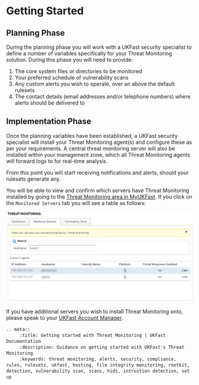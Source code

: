 # Getting Started

## Planning Phase

During the planning phase you will work with a UKFast security specialist to define a number of variables specifically for your Threat Monitoring solution.  During this phase you will need to provide:

1.	The core system files or directories to be monitored
2.	Your preferred schedule of vulnerability scans
3.	Any custom alerts you wish to operate, over an above the default rulesets
4.  The contact details (email addresses and/or telephone numbers) where alerts should be delivered to

## Implementation Phase

Once the planning variables have been established, a UKFast security specialist will install your Threat Monitoring agent(s) and configure these as per your requirements.  A central threat monitoring server will also be installed within your management zone, which all Threat Monitoring agents will forward logs to for real-time analysis.

From this point you will start receiving notifications and alerts, should your rulesets generate any.

You will be able to view and confirm which servers have Threat Monitoring installed by going to the [Threat Monitoring area in MyUKFast](https://my.ukfast.co.uk/threat-monitoring/).  If you click on the `Monitored Servers` tab you will see a table as follows:

![servers](files/agentsscreenshot.png)

If you have additional servers you wish to install Threat Monitoring onto, please speak to your [UKFast Account Manager](https://my.ukfast.co.uk/account/your-account-manager.php).

```eval_rst
.. meta::
     :title: Getting started with Threat Monitoring | UKFast Documentation
     :description: Guidance on getting started with UKFast's Threat Monitoring
     :keywords: threat monitoring, alerts, security, compliance, rules, rulesets, ukfast, hosting, file integrity monitoring, rootkit, detection, vulnerability scan, scans, hids, intrustion detection, set up
```
